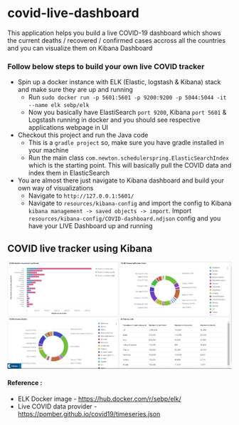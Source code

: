 # covid-live-dashboard

This application helps you build a live COVID-19 dashboard which shows the current deaths / recovered / confirmed cases accross all the countries and you can visualize them on Kibana Dashboard

### Follow below steps to build your own live COVID tracker 

- Spin up a docker instance with ELK (Elastic, logstash & Kibana) stack and make sure they are up and running
    - Run `sudo docker run -p 5601:5601 -p 9200:9200 -p 5044:5044 -it --name elk sebp/elk`
    - Now you basically have ElastiSearch `port 9200`, Kibana `port 5601` & Logstash running in docker and you should see respective applications webpage in UI  
- Checkout this project and run the Java code 
    - This is a `gradle project` so, make sure you have gradle installed in your machine 
    - Run the main class `com.newton.schedulerspring.ElasticSearchIndex` which is the starting point. This will basically pull the COVID data and index them in ElasticSearch
- You are almost there just navigate to Kibana dashboard and build your own way of visualizations
    - Navigate to `http://127.0.0.1:5601/`
    - Navigate to `resources/kibana-config` and import the config to Kibana `kibana management -> saved objects -> import`. Import `resources/kibana-config/COVID-dashboard.ndjson` config and you have your LIVE Dashboard up and running

## COVID live tracker using Kibana 

![alt text](https://github.com/Udaykiranreddy0608/covid-live-dashboard/blob/master/src/main/resources/covid.PNG?raw=true)

#### Reference :

- ELK Docker image - https://hub.docker.com/r/sebp/elk/
- Live COVID data provider - https://pomber.github.io/covid19/timeseries.json 


 